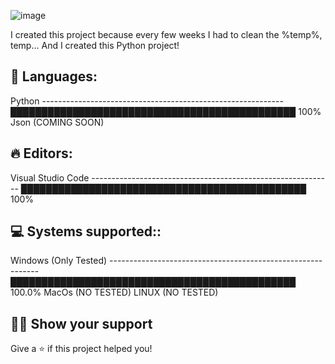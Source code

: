 ![image](https://github.com/MangyGuitar/Basic-cleaner/assets/114024328/7837e33b-0381-4e4f-a72b-e6657da8d990)

I created this project because every few weeks I had to clean the %temp%, temp... And I created this Python project!


## 💬 Languages: 
Python ------------------------------------------------------------ ██████████████████████████████████████████████   100%
Json (COMING SOON)               

## 🔥 Editors: 
Visual Studio Code ------------------------------------------------------------ ██████████████████████████████████████████████   100%

## 💻 Systems supported:: 
Windows (Only Tested) ------------------------------------------------------------ ██████████████████████████████████████████████   100.0%
MacOs (NO TESTED)
LINUX (NO TESTED)


## :man_astronaut: Show your support

Give a ⭐️ if this project helped you!
